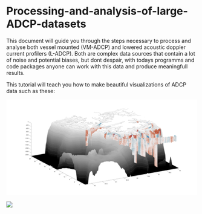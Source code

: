 # Processing-and-analysis-of-large-ADCP-datasets
This document will guide you through the steps necessary to process and analyse both vessel mounted (VM-ADCP) and lowered acoustic doppler current profilers (L-ADCP). Both are complex data sources that contain a lot of noise and potential biases, but dont despair, with todays programms and code packages anyone can work with this data and produce meaningfull results. 

This tutorial will teach you how to make beautiful visualizations of ADCP data such as these:

![Here is a visualization of VM-ADCP and L-ADCP durrent profiles](ladcp_map_sections_3d_2014_with_vmadcp.png)

![](animation_small.gif)

